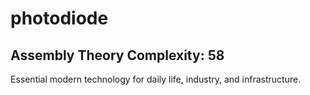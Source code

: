 # photodiode

## Assembly Theory Complexity: 58
Essential modern technology for daily life, industry, and infrastructure.
